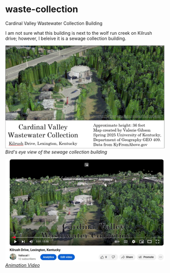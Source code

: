 # waste-collection
Cardinal Valley Wastewater Collection Building


I am not sure what this building is next to the wolf run creek on Kilrush drive; however, I beleive it is a sewage collection building. 

![Cardinal Valley Wastewater Collection Building](kilrush-map.jpg)  
_Bird's eye view of the sewage collection building_

![View the Animation](animation.jpg)  
_[Animation Video](https://youtu.be/ooE3L0TlDsk)_